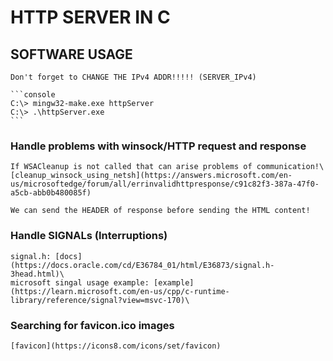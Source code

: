 # HTTP SERVER IN C

## SOFTWARE USAGE

    Don't forget to CHANGE THE IPv4 ADDR!!!!! (SERVER_IPv4)

    ```console
    C:\> mingw32-make.exe httpServer
    C:\> .\httpServer.exe 
    ```

### Handle problems with winsock/HTTP request and response
    If WSACleanup is not called that can arise problems of communication!\
    [cleanup_winsock_using_netsh](https://answers.microsoft.com/en-us/microsoftedge/forum/all/errinvalidhttpresponse/c91c82f3-387a-47f0-a5cb-abb0b480085f)

    We can send the HEADER of response before sending the HTML content!
    
### Handle SIGNALs (Interruptions) 
    signal.h: [docs](https://docs.oracle.com/cd/E36784_01/html/E36873/signal.h-3head.html)\
    microsoft singal usage example: [example](https://learn.microsoft.com/en-us/cpp/c-runtime-library/reference/signal?view=msvc-170)\

### Searching for favicon.ico images
    [favicon](https://icons8.com/icons/set/favicon)